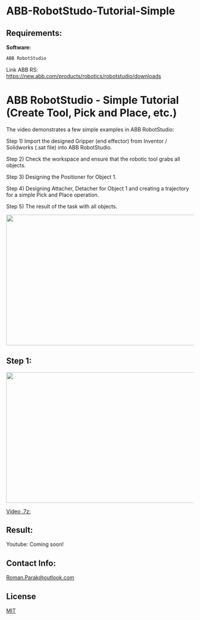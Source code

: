 # ABB-RobotStudo-Tutorial-Simple

## Requirements:

**Software:**
```bash
ABB RobotStudio
```

Link ABB RS: https://new.abb.com/products/robotics/robotstudio/downloads

# ABB RobotStudio - Simple Tutorial (Create Tool, Pick and Place, etc.)

The video demonstrates a few simple examples in ABB RobotStudio:

Step 1) Import the designed Gripper (end effector) from Inventor / Solidworks (.sat file) into ABB RobotStudio.

Step 2) Check the workspace and ensure that the robotic tool grabs all objects.

Step 3) Designing the Positioner for Object 1.

Step 4) Designing Attacher, Detacher for Object 1 and creating a trajectory for a simple Pick and Place operation.

Step 5) The result of the task with all objects.

<p align="center">
<img src="https://github.com/rparak/ABB-RobotStudo-Tutorial-Simple/blob/master/images/solution_1.PNG" width="700" height="350">
</p>

## Step 1:

<p align="center">
<img src="https://github.com/rparak/ABB-RobotStudo-Tutorial-Simple/blob/master/images/smc_gripper.PNG" width="700" height="350">
</p>

[Video .7z:](https://github.com/rparak/ABB-RobotStudo-Tutorial-Simple/tree/master/video/create_smc_gripper.7z)

## Result:

Youtube: Coming soon!

## Contact Info:
Roman.Parak@outlook.com

## License
[MIT](https://choosealicense.com/licenses/mit/)

